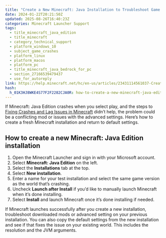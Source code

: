 ```yaml
---
title: "Create a New Minecraft: Java Installation to Troubleshoot Game Issues"
date: 2024-01-22T20:21:50Z
updated: 2025-08-26T16:40:23Z
categories: Minecraft Launcher Support
tags:
  - title_minecraft_java_edition
  - title_minecraft
  - category_technical_support
  - platform_windows_10
  - subject_game_crashes
  - platform_linux
  - platform_macos
  - platform_pc
  - title_minecraft_java_bedrock_for_pc
  - section_27166539479437
  - use_for_autoreply
link: https://help.minecraft.net/hc/en-us/articles/23431114561037-Create-a-New-Minecraft-Java-Installation-to-Troubleshoot-Game-Issues
hash:
  h_01K3HJ8WKE4S77F2F2282CJA0R: how-to-create-a-new-minecraft-java-edition-installation
---
```


If Minecraft: Java Edition crashes when you select play, and the steps to [Fixing Crashes and Lag Issues in Minecraft](../Performance-Troubleshooting/Fixing-Crashes-and-Lag-Issues-in-Minecraft.md) didn’t help, the problem could be a conflicting mod or issues with the advanced settings. Here’s how to create a fresh Minecraft installation and return to default settings.

## How to create a new Minecraft: Java Edition installation

1.  Open the Minecraft Launcher and sign in with your Microsoft account.
2.  Select **Minecraft: Java Edition** on the left.
3.  Select the **Installations** tab at the top.
4.  Select **New installation**.
5.  Enter a name for your test installation and select the same game version as the world that’s crashing.
6.  Uncheck **Launch after Install** if you’d like to manually launch Minecraft when it’s done installing.
7.  Select **Install** and launch Minecraft once it’s done installing if needed.

If Minecraft launches successfully after you create a new installation, troubleshoot downloaded mods or advanced setting on your previous installation. You can also copy the default settings from the new installation and see if that fixes the issue on your existing world. This includes the resolution and the JVM arguments.
